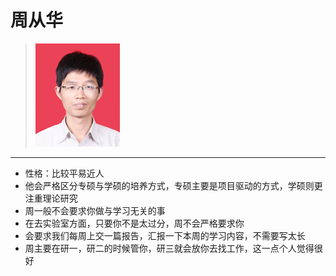 # 周从华
> ![](https://github.com/TutorWikiUJS/TutorWiki/blob/master/imgs/zch.jpg)
---

- 性格：比较平易近人
- 他会严格区分专硕与学硕的培养方式，专硕主要是项目驱动的方式，学硕则更注重理论研究
- 周一般不会要求你做与学习无关的事
- 在去实验室方面，只要你不是太过分，周不会严格要求你
- 会要求我们每周上交一篇报告，汇报一下本周的学习内容，不需要写太长
- 周主要在研一，研二的时候管你，研三就会放你去找工作，这一点个人觉得很好
